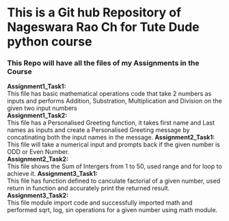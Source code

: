 <h1> This is a Git hub Repository of Nageswara Rao Ch for Tute Dude python course</h1>

<h3> This Repo will have all the files of my Assignments in the Course</h3>

<b> Assignment1_Task1: </b> 
<br>This file has basic mathematical operations code that take 2 numbers as inputs and performs Addition, Substration, Multiplication and Division on the given two input numbers
<br><b> Assignment1_Task2: </b> 
<br>This file has a Personalised Greeting function, it takes first name and Last names as inputs and create a Personalised Greeting message by concatinating both the input names in the message.
<b> Assignment2_Task1: </b> 
<br>This file will take a numerical input and prompts back if the given number is ODD or Even Number.
<br><b> Assignment2_Task2: </b> 
<br>This file shows the Sum of Intergers from 1 to 50, used range and for loop to achieve it.
<b> Assignment3_Task1: </b> 
<br>This file has function defined to canculate factorial of a given number, used return in function and accurately print the returned result.
<br><b> Assignment3_Task2: </b> 
<br>This file module import code and successfully imported math and performed sqrt, log, sin operations for a given number using math module.

